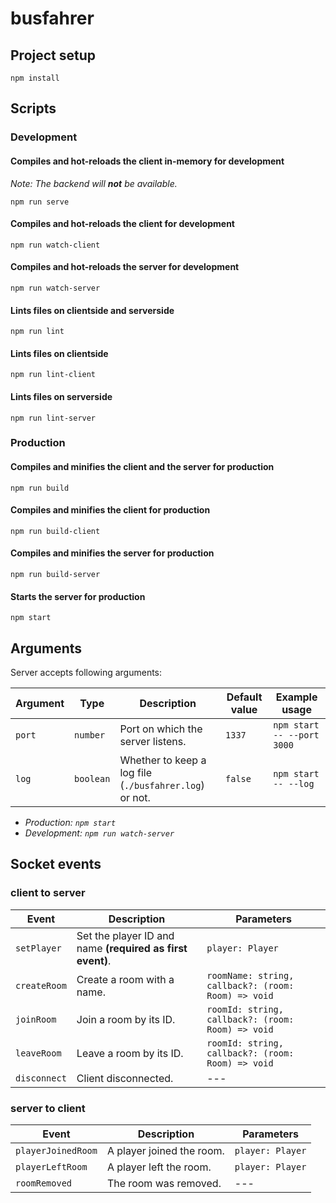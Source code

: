 # busfahrer

## Project setup
```
npm install
```


## Scripts

### Development

#### Compiles and hot-reloads the client in-memory for development
*Note: The backend will **not** be available.*
```
npm run serve
```

#### Compiles and hot-reloads the client for development
```
npm run watch-client
```

#### Compiles and hot-reloads the server for development
```
npm run watch-server
```

#### Lints files on clientside and serverside
```
npm run lint
```

#### Lints files on clientside
```
npm run lint-client
```

#### Lints files on serverside
```
npm run lint-server
```


### Production

#### Compiles and minifies the client and the server for production
```
npm run build
```

#### Compiles and minifies the client for production
```
npm run build-client
```

#### Compiles and minifies the server for production
```
npm run build-server
```

#### Starts the server for production
```
npm start
```


## Arguments

Server accepts following arguments:

Argument | Type | Description | Default value | Example usage
--- | --- | --- | --- | ---
`port` | `number` | Port on which the server listens. | `1337` | `npm start -- --port 3000`
`log` | `boolean` | Whether to keep a log file (`./busfahrer.log`) or not. | `false` | `npm start -- --log`

- *Production: `npm start`*
- *Development: `npm run watch-server`*


## Socket events

### client to server
Event | Description | Parameters
--- | --- | ---
`setPlayer` | Set the player ID and name **(required as first event)**. | `player: Player`
`createRoom` | Create a room with a name. | `roomName: string, callback?: (room: Room) => void`
`joinRoom` | Join a room by its ID. | `roomId: string, callback?: (room: Room) => void`
`leaveRoom` | Leave a room by its ID. | `roomId: string, callback?: (room: Room) => void`
`disconnect` | Client disconnected. | ---

### server to client
Event | Description | Parameters
--- | --- | ---
`playerJoinedRoom` | A player joined the room. | `player: Player`
`playerLeftRoom` | A player left the room. | `player: Player`
`roomRemoved` | The room was removed. | ---
